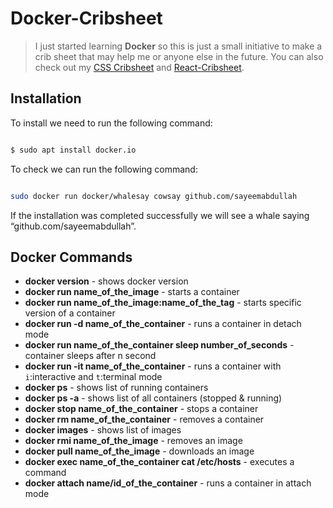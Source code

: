 # Docker-Cribsheet

> I just started learning **Docker** so this is just a small initiative to make a crib sheet that may help me or anyone else in the future. You can also check out my [CSS Cribsheet](https://github.com/sayeemabdullah/CSS-Cribsheet) and [React-Cribsheet](https://github.com/sayeemabdullah/React-Cribsheet).


## Installation

To install we need to run the following command:

``` bash

$ sudo apt install docker.io

```

To check we can run the following command:

``` bash

sudo docker run docker/whalesay cowsay github.com/sayeemabdullah

```

If the installation was completed successfully we will see a whale saying “github.com/sayeemabdullah”.


## Docker Commands

* **docker version** - shows docker version
* **docker run name_of_the_image** - starts a container
* **docker run name_of_the_image:name_of_the_tag** - starts specific version of a container
* **docker run -d name_of_the_container** - runs a container in detach mode
* **docker run name_of_the_container sleep number_of_seconds** - container sleeps after n second
* **docker run -it name_of_the_container** - runs a container with `i`:interactive and `t`:terminal mode
* **docker ps** - shows list of running containers
* **docker ps -a** - shows list of all containers (stopped & running)
* **docker stop name_of_the_container** - stops a container
* **docker rm name_of_the_container** - removes a container
* **docker images** - shows list of images
* **docker rmi name_of_the_image** - removes an image
* **docker pull name_of_the_image** - downloads an image
* **docker exec name_of_the_container cat /etc/hosts** - executes a command
* **docker attach name/id_of_the_container** - runs a container in attach mode






